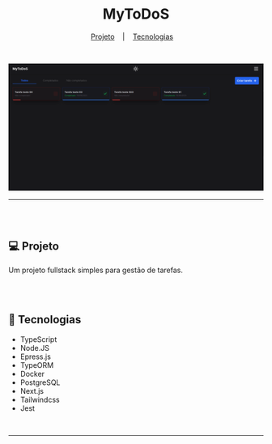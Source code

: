 <h1 align="center">MyToDoS</h1>

<div align="center">

  [Projeto](#projeto) 
  &nbsp;&nbsp;&nbsp;|&nbsp;&nbsp;&nbsp;
  [Tecnologias](#tecnologias)
  &nbsp;&nbsp;&nbsp;

</div>

<br>

<div align="center">

![Preview](preview.png)

</div>

<hr>
<br>
<br>

## 💻 Projeto <a name = "projeto"></a>

Um projeto fullstack simples para gestão de tarefas.

<br>
<br>

## 🚀 Tecnologias <a name = "tecnologias"></a>

- TypeScript
- Node.JS
- Epress.js
- TypeORM
- Docker
- PostgreSQL
- Next.js
- Tailwindcss
- Jest

<br>

<hr>
